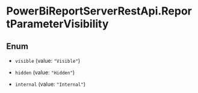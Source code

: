# PowerBiReportServerRestApi.ReportParameterVisibility

## Enum


* `visible` (value: `"Visible"`)

* `hidden` (value: `"Hidden"`)

* `internal` (value: `"Internal"`)


